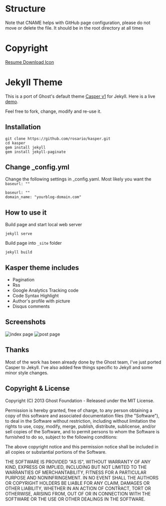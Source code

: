 # Structure
Note that CNAME helps with GitHub page configuration, please do not move
or delete the file. It should be in the root directory at all times

# Copyright
[Resume Download Icon](https://icons8.com/icon/45586/download-resume)

# Jekyll Theme

This is a port of Ghost's default theme [Casper v1](https://github.com/tryghost/casper) for Jekyll. Here is a live [demo](https://rosario.io/kasper). 

Feel free to fork, change, modify and re-use it.

## Installation

    git clone https://github.com/rosario/kasper.git
    cd kasper
    gem install jekyll
    gem install jekyll-paginate
    
## Change _config.yml

Change the following settings in _config.yaml. Most likely you want the `baseurl: ""`

```
baseurl: ""
domain_name: "yourblog-domain.com"
```

## How to use it

Build page and start local web server

    jekyll serve

Build page into `_site` folder

    jekyll build

## Kasper theme includes

* Pagination
* Rss
* Google Analytics Tracking code
* Code Syntax Highlight
* Author's profile with picture
* Disqus comments

## Screenshots

![index page](https://raw.github.com/rosario/kasper/master/assets/images/kasper-theme-index.png)
![post page](https://raw.github.com/rosario/kasper/master/assets/images/kasper-theme-post.png)


## Thanks

Most of the work has been already done by the Ghost team, I've just ported Casper to Jekyll. 
I've also added few things specific to Jekyll and some minor style changes.

## Copyright & License

Copyright (C) 2013 Ghost Foundation - Released under the MIT License.

Permission is hereby granted, free of charge, to any person obtaining a copy of this software and associated documentation files (the "Software"), to deal in the Software without restriction, including without limitation the rights to use, copy, modify, merge, publish, distribute, sublicense, and/or sell copies of the Software, and to permit persons to whom the Software is furnished to do so, subject to the following conditions:

The above copyright notice and this permission notice shall be included in all copies or substantial portions of the Software.

THE SOFTWARE IS PROVIDED "AS IS", WITHOUT WARRANTY OF ANY KIND, EXPRESS OR IMPLIED, INCLUDING BUT NOT LIMITED TO THE WARRANTIES OF MERCHANTABILITY, FITNESS FOR A PARTICULAR PURPOSE AND
NONINFRINGEMENT. IN NO EVENT SHALL THE AUTHORS OR COPYRIGHT HOLDERS BE LIABLE FOR ANY CLAIM, DAMAGES OR OTHER LIABILITY, WHETHER IN AN ACTION OF CONTRACT, TORT OR OTHERWISE, ARISING FROM, OUT OF OR IN CONNECTION WITH THE SOFTWARE OR THE USE OR OTHER DEALINGS IN THE SOFTWARE.
